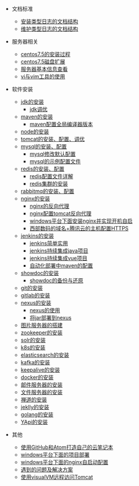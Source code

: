 
- 文档标准

  - [安装类型日志的文档结构](markdown/content-architecture.md)
  - [维护类型日志的文档结构]()

- 服务器相关

  - [centos7.5的安装过程](markdown/cento7.5-install-tutorial.md)
  - [centos7.5磁盘扩展](markdown/centos7.5-disk-extend.md)
  - [服务器基本信息查看](markdown/centos7.5-basic-information.md)
  - [vi与vim工具的使用](markdown/use-vi-vim.md)

- 软件安装

  - [jdk的安装](markdown/install-jdk.md)
    - [jdk调优]()
  - [maven的安装](markdown/install-maven.md)
    - [maven配置全局编译器版本](markdown/maven-config-jdk1.8.md)
  - [node的安装]()
  - [tomcat的安装、配置、调优](markdown/install-tomcat.md)
  - [mysql的安装、配置](markdown/install-mysql.md)
    - [mysql修改默认配置](markdown/mysql5.7-configure.md)
    - [mysql的示例配置文件](markdown/mysql-config-file.md)
  - [redis的安装、配置](markdown/install-redis.md)
    - [redis配置文件详解](markdown/redis3.0-configFile.md)
    - [redis集群的安装]()
  - [rabbitmq的安装、配置](markdown/install-rabbitMQ.md)
  - [nginx的安装](markdown/install-nginx.md)
    - [nginx的反向代理](markdown/nginx-upstream.md)
    - [nginx配置tomcat反向代理](markdown/nginx-tomcat.md)
    - [windows平台下面安装nginx并实现开机自启](markdown/window-nginx-install-auto-start.md)
    - [西部数码的域名+腾讯云的主机配置HTTPS](markdown/west.cn-https-config.md)
  - [jenkins的安装](markdown/install-jenkins.md)
    - [jenkins简单实用](markdown/jenkins-use.md)
    - [jenkins持续集成java项目](markdown/jenkins-java-project.md)
    - [jenkins持续集成vue项目](markdown/forend-auto-deploy.md)
    - [自动化部署中maven的配置]()
  - [showdoc的安装](markdown/install-showdoc.md)
    - [showdoc的备份与还原](markdown/move-showdoc.md)
  - [git的安装](markdown/install-git.md)
  - [gitlab的安装](markdown/install-gitlab.md)
  - [nexus的安装](markdown/install-nexus-centos.md)
    - [nexus的使用](markdown/use-nexus.md)
    - [将jar部署到nexus](markdown/nexus-deploy-jar.md)
  - [图片服务器的搭建](markdown/image-server.md)
  - [zookeeper的安装]()
  - [solr的安装]()
  - [k8s的安装]()
  - [elasticsearch的安装]()
  - [kafka的安装]()
  - [keepalive的安装]()
  - [docker的安装]()
  - [邮件服务器的安装]()
  - [文件服务器的安装]()
  - [禅道的安装]()
  - [jeklly的安装](markdown/install-jekyll.md)
  - [golang的安装](markdown/install-golang.md)
  - [YApi的安装]()

- 其他

  - [使用GitHub和Atom打造自己的云笔记本]()
  - [windows平台下面的项目部署](markdown/window-develop.md)
  - [windows平台下面的nginx自启动配置](markdown/window-nginx-install-auto-start.md)
  - [遇到的问题及解决方案](markdown/problems.md)
  - [使用visualVM远程访问Tomcat](markdown/use-visualVM-connect-tomcat.md)
